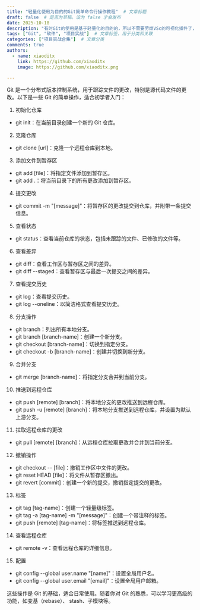 ```yaml
---
title: "轻量化使用为目的的Git简单命令行操作教程"  # 文章标题
draft: false  # 是否为草稿。设为 false 才会发布
date: 2025-10-18
description: "有时Git的使用是基于轻量化的目的的，所以不需要劳烦VSc的可视化插件了，这时命令行的使用就尤为重要了，本文将介绍Git的基本使用方法，以便应用与简单项目中"  # 文章摘要
tags: ["Git", "软件", "项目实战"]  # 文章标签，用于分类和关联
categories: ["项目实战合集"]  # 文章分类
comments: true
authors:
  - name: xiaoditx
    link: https://github.com/xiaoditx
    image: https://github.com/xiaoditx.png

---
```


Git 是一个分布式版本控制系统，用于跟踪文件的更改，特别是源代码文件的更改。以下是一些 Git 的简单操作，适合初学者入门：

1. 初始化仓库
- git init：在当前目录创建一个新的 Git 仓库。

2. 克隆仓库
- git clone [url]：克隆一个远程仓库到本地。

3. 添加文件到暂存区
- git add [file]：将指定文件添加到暂存区。
- git add .：将当前目录下的所有更改添加到暂存区。

4. 提交更改
- git commit -m "[message]"：将暂存区的更改提交到仓库，并附带一条提交信息。

5. 查看状态
- git status：查看当前仓库的状态，包括未跟踪的文件、已修改的文件等。

6. 查看差异
- git diff：查看工作区与暂存区之间的差异。
- git diff --staged：查看暂存区与最后一次提交之间的差异。

7. 查看提交历史
- git log：查看提交历史。
- git log --oneline：以简洁格式查看提交历史。

8. 分支操作
- git branch：列出所有本地分支。
- git branch [branch-name]：创建一个新分支。
- git checkout [branch-name]：切换到指定分支。
- git checkout -b [branch-name]：创建并切换到新分支。

9. 合并分支
- git merge [branch-name]：将指定分支合并到当前分支。

10. 推送到远程仓库
- git push [remote] [branch]：将本地分支的更改推送到远程仓库。
- git push -u [remote] [branch]：将本地分支推送到远程仓库，并设置为默认上游分支。

11. 拉取远程仓库的更改
- git pull [remote] [branch]：从远程仓库拉取更改并合并到当前分支。

12. 撤销操作
- git checkout -- [file]：撤销工作区中文件的更改。
- git reset HEAD [file]：将文件从暂存区撤出。
- git revert [commit]：创建一个新的提交，撤销指定提交的更改。

13. 标签
- git tag [tag-name]：创建一个轻量级标签。
- git tag -a [tag-name] -m "[message]"：创建一个带注释的标签。
- git push [remote] [tag-name]：将标签推送到远程仓库。

14. 查看远程仓库
- git remote -v：查看远程仓库的详细信息。

15. 配置
- git config --global user.name "[name]"：设置全局用户名。
- git config --global user.email "[email]"：设置全局用户邮箱。

这些操作是 Git 的基础，适合日常使用。随着你对 Git 的熟悉，可以学习更高级的功能，如变基（rebase）、 stash、子模块等。

